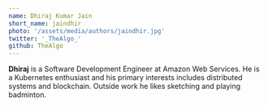 ```yaml
---
name: Dhiraj Kumar Jain
short_name: jaindhir
photo: '/assets/media/authors/jaindhir.jpg'
twitter: '_TheAlgo_'
github: TheAlgo
---
```


**Dhiraj** is a Software Development Engineer at Amazon Web Services. He is a Kubernetes enthusiast and his primary interests includes distributed systems and blockchain. Outside work he likes sketching and playing badminton.